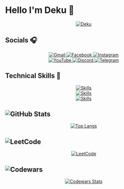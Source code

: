 # **Hello I'm Deku 🛌**

<p align="center">
  <a href="">
    <img src="https://media.giphy.com/media/EHHi29hCF0hlm/giphy.gif?cid=ecf05e475e2xazzw0oqq4fxhrp1whpzatdr6rljxmtdlr4ye&ep=v1_gifs_related&rid=giphy.gif&ct=g" alt="Deku">
  </a>
</p>

## **Socials 🎧️**

<p align="center">
  <a href="mailto:baominh262005@gmail.com">
    <img src="https://img.shields.io/badge/Gmail-%23D14836.svg?style=for-the-badge&logo=gmail&logoColor=white" alt="Gmail">
  </a>
  <a href="https://www.facebook.com/entes.steinla?locale=vi_VN">
    <img src="https://img.shields.io/badge/Facebook-%231877F2.svg?style=for-the-badge&logo=facebook&logoColor=white" alt="Facebook">
  </a>
  <a href="https://www.instagram.com/bminhh._.26/">
    <img src="https://img.shields.io/badge/Instagram-%23E4405F.svg?style=for-the-badge&logo=instagram&logoColor=white" alt="Instagram">
  </a><br>
  <a href="https://youtube.com">
    <img src="https://img.shields.io/badge/YouTube-%23FF0000.svg?style=for-the-badge&logo=youtube&logoColor=white" alt="YouTube">
  </a>
  <a href="https://discord.gg/SDvknNxY">
    <img src="https://img.shields.io/badge/Discord-%235865F2.svg?style=for-the-badge&logo=discord&logoColor=white" alt="Discord">
  </a>
  <a href="https://t.me/aratemashu">
    <img src="https://img.shields.io/badge/Telegram-%2326A5E4.svg?style=for-the-badge&logo=telegram&logoColor=white" alt="Telegram">
  </a>
  <!-- <a href="https://zalo.me">
    <img src="https://img.shields.io/badge/Zalo-%230077FF.svg?style=for-the-badge&logo=zalo&logoColor=white" alt="Zalo">
  </a> -->
  <!-- <a href="https://threads.net">
    <img src="https://img.shields.io/badge/Threads-%23000000.svg?style=for-the-badge&logo=threads&logoColor=white" alt="Threads">
  </a><br> -->
  <!-- <a href="https://spotify.com">
    <img src="https://img.shields.io/badge/Spotify-%231ED760.svg?style=for-the-badge&logo=spotify&logoColor=white" alt="Spotify">
  </a>
  <a href="https://soundcloud.com">
    <img src="https://img.shields.io/badge/SoundCloud-%23FF5500.svg?style=for-the-badge&logo=soundcloud&logoColor=white" alt="SoundCloud">
  </a> -->
</p>

## **Technical Skills 🐤**

<p align="center">
  <a href="https://skillicons.dev">
    <img src="https://skillicons.dev/icons?i=cpp,c,powershell,java,py" alt="Skills">
  </a><br>
  <a href="https://skillicons.dev">
    <img src="https://skillicons.dev/icons?i=html,css,js,bootstrap,ps" alt="Skills">
  </a><br>
  <a href="https://skillicons.dev">
    <img src="https://skillicons.dev/icons?i=vscode,github,git,discord,figma" alt="Skills">
  </a>
</p>

## ![GitHub Stats](https://img.shields.io/badge/GitHub_Stats-%23000000.svg?style=for-the-badge&logo=github&logoColor=white)

<p align="center">
  <a href="https://github.com/anuraghazra/github-readme-stats">
    <img src="https://github-readme-stats.vercel.app/api/top-langs/?username=Entes-steinla&layout=compact&theme=github_dark" alt="Top Langs">
  </a><br>
<!--   <a href="https://github-readme-streak-stats.herokuapp.com">
    <img src="https://github-readme-streak-stats.herokuapp.com/?user=Entes-steinla&theme=dark&hide_border=false" alt="GitHub Streak Stats">
  </a> -->
</p>

<!-- ![Deku's GitHub stats](https://github-readme-stats.vercel.app/api?username=Entes-steinla&show_icons=true&theme=github_dark) -->

## ![LeetCode](https://img.shields.io/badge/LeetCode-%23FFA116.svg?style=for-the-badge&logo=leetcode&logoColor=white)

<p align="center">
  <a href="https://leetcode.com/u/Entes-steinla/">
    <img src="https://leetcard.jacoblin.cool/Entes-steinla?ext=heatmap" alt="LeetCode">
  </a>
</p>

## ![Codewars](https://img.shields.io/badge/Codewars-%23AD2C27.svg?style=for-the-badge&logo=codewars&logoColor=white)

<p align="center">
  <a href="https://www.codewars.com/users/Entes-steinla">
    <img src="https://github.r2v.ch/codewars?user=Entes-steinla&name=true&top_languages=true&theme=dark&hide_clan=false&stroke=%23606060" alt="Codewars Stats">
  </a>
</p>

